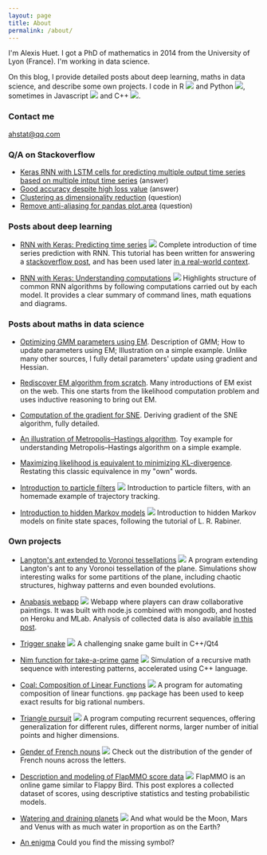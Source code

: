 ```yaml
---
layout: page
title: About
permalink: /about/
---
```


I'm Alexis Huet. I got a PhD of mathematics in 2014 from the University of Lyon (France). I'm working in data science.

On this blog, I provide detailed posts about deep learning, maths in data science, and describe some own projects. I code in R ![]({{site.baseurl}}/images/R_logo.png) and Python ![]({{site.baseurl}}/images/Python_logo.png), sometimes in Javascript ![]({{site.baseurl}}/images/Javascript_logo.png) and C++ ![]({{site.baseurl}}/images/Cpp_logo.png).

### Contact me

ahstat@qq.com

### Q/A on Stackoverflow

- [Keras RNN with LSTM cells for predicting multiple output time series based on multiple intput time series](https://stackoverflow.com/questions/41947039/keras-rnn-with-lstm-cells-for-predicting-multiple-output-time-series-based-on-mu/48521460#48521460) (answer)
- [Good accuracy despite high loss value](https://stats.stackexchange.com/questions/258166/good-accuracy-despite-high-loss-value/281651#281651) (answer)
- [Clustering as dimensionality reduction](https://stats.stackexchange.com/questions/288668/clustering-as-dimensionality-reduction) (question)
- [Remove anti-aliasing for pandas plot.area](https://stackoverflow.com/questions/44612797/remove-anti-aliasing-for-pandas-plot-area) (question)

### Posts about deep learning

- [RNN with Keras: Predicting time series](https://ahstat.github.io/RNN-Keras-time-series/) ![]({{site.baseurl}}/images/Python_logo.png) Complete introduction of time series prediction with RNN. This tutorial has been written for answering a [stackoverflow post](https://stackoverflow.com/questions/41947039/keras-rnn-with-lstm-cells-for-predicting-multiple-output-time-series-based-on-mu/48521460#48521460), and has been used later [in a real-world context](https://stackoverflow.com/questions/48929272/non-linear-multivariate-time-series-response-prediction-using-rnn/49666510#49666510).

- [RNN with Keras: Understanding computations](https://ahstat.github.io/RNN-Keras-understanding-computations/) ![]({{site.baseurl}}/images/Python_logo.png) Highlights structure of common RNN algorithms by following computations carried out by each model. It provides a clear summary of command lines, math equations and diagrams.

### Posts about maths in data science

- [Optimizing GMM parameters using EM](https://ahstat.github.io/Optimizing-GMM-using-EM/). Description of GMM; How to update parameters using EM; Illustration on a simple example. Unlike many other sources, I fully detail parameters' update using gradient and Hessian.

- [Rediscover EM algorithm from scratch](https://ahstat.github.io/Rediscover-EM-algorithm/). Many introductions of EM exist on the web. This one starts from the likelihood computation problem and uses inductive reasoning to bring out EM.

- [Computation of the gradient for SNE](https://ahstat.github.io/Gradient-for-SNE/). Deriving gradient of the SNE algorithm, fully detailed.

- [An illustration of Metropolis–Hastings algorithm](https://ahstat.github.io/Metropolis-Hastings-example/). Toy example for understanding Metropolis–Hastings algorithm on a simple example.

- [Maximizing likelihood is equivalent to minimizing KL-divergence](https://ahstat.github.io/Kullback-Leibler-divergence/). Restating this classic equivalence in my "own" words.

- [Introduction to particle filters](https://github.com/ahstat/introduction-particle-filters) ![]({{site.baseurl}}/images/R_logo.png) Introduction to particle filters, with an homemade example of trajectory tracking.

- [Introduction to hidden Markov models](https://github.com/ahstat/introduction-hmm) ![]({{site.baseurl}}/images/R_logo.png) Introduction to hidden Markov models on finite state spaces, following the tutorial of L. R. Rabiner.

### Own projects

- [Langton's ant extended to Voronoi tessellations](https://ahstat.github.io/Langton-Voronoi/) ![]({{site.baseurl}}/images/R_logo.png) A program extending Langton's ant to any Voronoi tessellation of the plane. Simulations show interesting walks for some partitions of the plane, including chaotic structures, highway patterns and even bounded evolutions.

- [Anabasis webapp](https://ahstat.github.io/Anabasis/) ![]({{site.baseurl}}/images/Javascript_logo.png) Webapp where players can draw collaborative paintings. It was built with node.js combined with mongodb, and hosted on Heroku and MLab. Analysis of collected data is also available [in this post](https://ahstat.github.io/Clickstream/).

- [Trigger snake](https://ahstat.github.io/Trigger-snake/) ![]({{site.baseurl}}/images/Cpp_logo.png) A challenging snake game built in C++/Qt4

- [Nim function for take-a-prime game](https://ahstat.github.io/Nim-take-a-prime/) ![]({{site.baseurl}}/images/Python_logo.png) Simulation of a recursive math sequence with interesting patterns, accelerated using C++ language.

- [Coal: Composition of Linear Functions](https://ahstat.github.io/Coal/) ![]({{site.baseurl}}/images/R_logo.png) A program for automating composition of linear functions. `gmp` package has been used to keep exact results for big rational numbers.

- [Triangle pursuit](https://ahstat.github.io/Triangle-pursuit/) ![]({{site.baseurl}}/images/R_logo.png) A program computing recurrent sequences, offering generalization for different rules, different norms, larger number of initial points and higher dimensions.

- [Gender of French nouns](https://ahstat.github.io/Gender-french-nouns/) ![]({{site.baseurl}}/images/R_logo.png) Check out the distribution of the gender of French nouns across the letters.

- [Description and modeling of FlapMMO score data](https://ahstat.github.io/Flap-mmo/) ![]({{site.baseurl}}/images/R_logo.png) FlapMMO is an online game similar to Flappy Bird. This post explores a collected dataset of scores, using descriptive statistics and testing probabilistic models.

- [Watering and draining planets](https://ahstat.github.io/Topography/) ![]({{site.baseurl}}/images/R_logo.png) And what would be the Moon, Mars and Venus with as much water in proportion as on the Earth?

- [An enigma](https://ahstat.github.io/Enigme/) Could you find the missing symbol?

